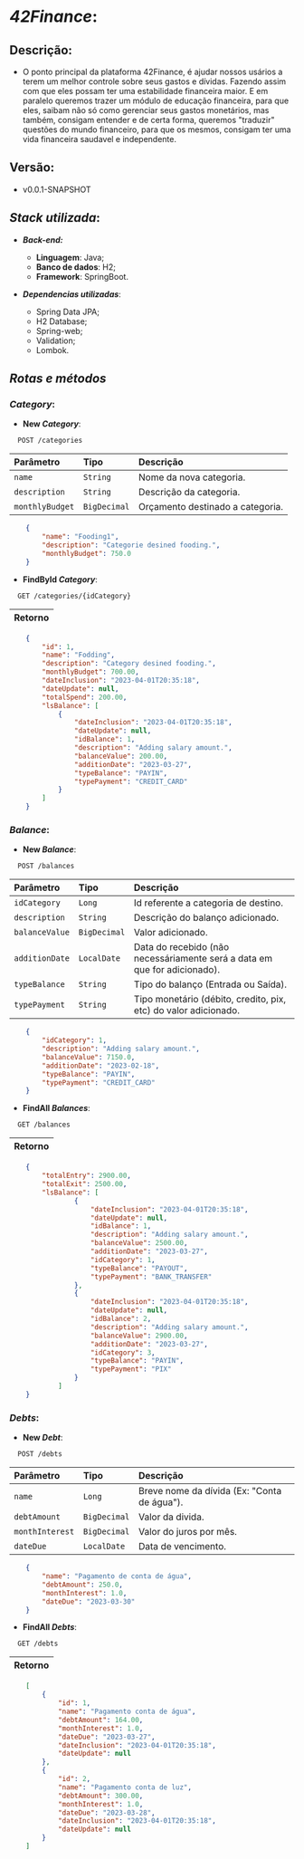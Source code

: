 
# _**42Finance**_:

## Descrição:
- O ponto principal da plataforma 42Finance, é ajudar nossos usários a terem um melhor controle sobre seus gastos e dívidas. Fazendo assim com que eles possam ter uma estabilidade financeira maior. E em paralelo queremos trazer um módulo de educação financeira, para que eles, saibam não só como gerenciar seus gastos monetários, mas também, consigam entender e de certa forma, queremos "traduzir" questões do mundo financeiro, para que os mesmos, consigam ter uma vida financeira saudavel e independente.

## Versão:
- v0.0.1-SNAPSHOT


## _**Stack utilizada**_:
- **_Back-end:_**
    - **Linguagem**: Java;
    - **Banco de dados**: H2;
    - **Framework**: SpringBoot.

- **_Dependencias utilizadas_**:
    - Spring Data JPA;
    - H2 Database;
    - Spring-web;
    - Validation;
    - Lombok.

## _**Rotas e métodos**_
### _**Category**_:

- **New _Category_**:

```http
  POST /categories
```

| Parâmetro   | Tipo       | Descrição                           |
| :---------- | :--------- | :---------------------------------- |
| `name` | `String` | Nome da nova categoria. |
| `description` | `String` | Descrição da categoria. |
| `monthlyBudget` | `BigDecimal` | Orçamento destinado a categoria. |

```json
    {
        "name": "Fooding1",
        "description": "Categorie desined fooding.",
        "monthlyBudget": 750.0
    }
```

- **FindById _Category_**:

```http
  GET /categories/{idCategory}
```

| Retorno     |
| :---------- |

```json
    {
        "id": 1,
        "name": "Fodding",
        "description": "Category desined fooding.",
        "monthlyBudget": 700.00,
        "dateInclusion": "2023-04-01T20:35:18",
        "dateUpdate": null,
        "totalSpend": 200.00,
        "lsBalance": [
            {
                "dateInclusion": "2023-04-01T20:35:18",
                "dateUpdate": null,
                "idBalance": 1,
                "description": "Adding salary amount.",
                "balanceValue": 200.00,
                "additionDate": "2023-03-27",
                "typeBalance": "PAYIN",
                "typePayment": "CREDIT_CARD"
            }
        ]
    }
```

### _**Balance**_:

- **New _Balance_**:

```http
  POST /balances
```

| Parâmetro   | Tipo       | Descrição                           |
| :---------- | :--------- | :---------------------------------- |
| `idCategory` | `Long` | Id referente a categoria de destino. |
| `description` | `String` | Descrição do balanço adicionado. |
| `balanceValue` | `BigDecimal` | Valor adicionado. |
| `additionDate` | `LocalDate` | Data do recebido (não necessáriamente será a data em que for adicionado). |
| `typeBalance` | `String` | Tipo do balanço (Entrada ou Saída). |
| `typePayment` | `String` | Tipo monetário (débito, credito, pix, etc) do valor adicionado. |

```json
    {
        "idCategory": 1,
        "description": "Adding salary amount.",
        "balanceValue": 7150.0,
        "additionDate": "2023-02-18",
        "typeBalance": "PAYIN",
        "typePayment": "CREDIT_CARD"
    }
```

- **FindAll _Balances_**:

```http
  GET /balances
```

| Retorno     |
| :---------- |

```json
    {
        "totalEntry": 2900.00,
        "totalExit": 2500.00,
        "lsBalance": [
                {
                    "dateInclusion": "2023-04-01T20:35:18",
                    "dateUpdate": null,
                    "idBalance": 1,
                    "description": "Adding salary amount.",
                    "balanceValue": 2500.00,
                    "additionDate": "2023-03-27",
                    "idCategory": 1,
                    "typeBalance": "PAYOUT",
                    "typePayment": "BANK_TRANSFER"
                },
                {
                    "dateInclusion": "2023-04-01T20:35:18",
                    "dateUpdate": null,
                    "idBalance": 2,
                    "description": "Adding salary amount.",
                    "balanceValue": 2900.00,
                    "additionDate": "2023-03-27",
                    "idCategory": 3,
                    "typeBalance": "PAYIN",
                    "typePayment": "PIX"
                }
            ]
    }
```

### _**Debts**_:

- **New _Debt_**:

```http
  POST /debts
```

| Parâmetro   | Tipo       | Descrição                           |
| :---------- | :--------- | :---------------------------------- |
| `name` | `Long` | Breve nome da dívida (Ex: "Conta de água"). |
| `debtAmount` | `BigDecimal` | Valor da divida. |
| `monthInterest` | `BigDecimal` | Valor do juros por mês. |
| `dateDue` | `LocalDate` | Data de vencimento. |

```json
    {
        "name": "Pagamento de conta de água",
        "debtAmount": 250.0,
        "monthInterest": 1.0,
        "dateDue": "2023-03-30"
    }
```

- **FindAll _Debts_**:

```http
  GET /debts
```

| Retorno     |
| :---------- |

```json
    [
        {
            "id": 1,
            "name": "Pagamento conta de água",
            "debtAmount": 164.00,
            "monthInterest": 1.0,
            "dateDue": "2023-03-27",
            "dateInclusion": "2023-04-01T20:35:18",
            "dateUpdate": null
        },
        {
            "id": 2,
            "name": "Pagamento conta de luz",
            "debtAmount": 300.00,
            "monthInterest": 1.0,
            "dateDue": "2023-03-28",
            "dateInclusion": "2023-04-01T20:35:18",
            "dateUpdate": null
        }
    ]
```